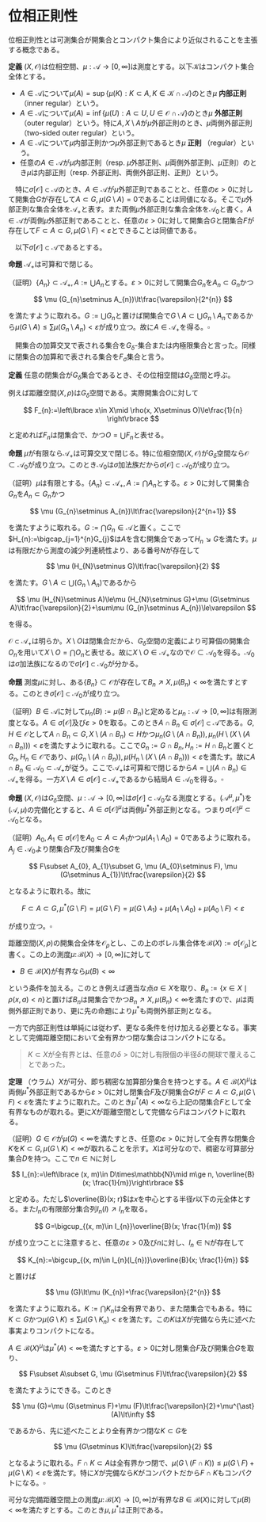 
# 位相正則性

位相正則性とは可測集合が開集合とコンパクト集合により近似されることを主張する概念である。

__定義__ $(X, \mathcal{O})$は位相空間、$\mu:\mathscr{A}\rightarrow [0, \infty]$は測度とする。以下$\mathcal{K}$はコンパクト集合全体とする。

- $A\in\mathscr{A}$について$\mu (A)=\sup\lbrace \mu (K) : K\subset A, K\in\mathcal{K}\cap\mathscr{A} \rbrace$のとき$\mu$ **内部正則**（inner regular）という。
- $A\in\mathscr{A}$について$\mu (A)=\inf\lbrace \mu (U) : A\subset U, U\in\mathcal{O}\cap\mathscr{A} \rbrace$のとき$\mu$ **外部正則** （outer regular）という。特に$A, X\setminus A$が$\mu$外部正則のとき、$\mu$両側外部正則（two-sided outer regular）という。
- $A\in\mathscr{A}$について$\mu$内部正則かつ$\mu$外部正則であるとき$\mu$ **正則** （regular）という。
- 任意の$A\in\mathscr{A}$が$\mu$内部正則（resp. $\mu$外部正則、$\mu$両側外部正則、$\mu$正則）のとき$\mu$は内部正則（resp. 外部正則、両側外部正則、正則）という。

　特に$\sigma\lbrack \mathcal{O} \rbrack\subset\mathscr{A}$のとき、$A\in\mathscr{A}$が$\mu$外部正則であることと、任意の$\varepsilon>0$に対して開集合$G$が存在して$A\subset G, \mu (G\setminus A)=0$であることは同値になる。そこで$\mu$外部正則な集合全体を$\mathscr{A}_{+}$と表す。また両側$\mu$外部正則な集合全体を$\mathscr{A}_{0}$と書く。$A\in\mathscr{A}$が両側$\mu$外部正則であることと、任意の$\varepsilon>0$に対して開集合$G$と閉集合$F$が存在して$F\subset A\subset G, \mu (G\setminus F)\lt\varepsilon$とできることは同値である。

　以下$\sigma\lbrack \mathcal{O} \rbrack\subset\mathscr{A}$であるとする。

__命題__ $\mathscr{A}_{+}$は可算和で閉じる。

（証明）$\lbrace A_{n} \rbrace\subset\mathscr{A}_{+}, A:=\bigcup A_{n}$とする。$\varepsilon\gt 0$に対して開集合$G_{n}$を$A_{n}\subset G_{n}$かつ

$$
\mu (G_{n}\setminus A_{n})\lt\frac{\varepsilon}{2^{n}}
$$

を満たすように取れる。$G:=\bigcup G_{n}$と置けば開集合で$G\setminus A\subset\bigcup G_{n}\setminus A_{n}$であるから$\mu (G\setminus A)\le\sum\mu (G_{n}\setminus A_{n})\lt\varepsilon$が成り立つ。故に$A\in\mathscr{A}_{+}$を得る。$\square$

　開集合の加算交叉で表される集合を$G_{\delta}$-集合または内極限集合と言った。同様に閉集合の加算和で表される集合を$F_{\sigma}$集合と言う。

__定義__ 任意の閉集合が$G_{\delta}$集合であるとき、その位相空間は$G_{\delta}$空間と呼ぶ。

例えば距離空間$(X, \rho)$は$G_{\delta}$空間である。実際開集合$O$に対して

$$
F_{n}:=\left\lbrace x\in X\mid \rho(x, X\setminus O)\le\frac{1}{n} \right\rbrace
$$

と定めれば$F_{n}$は閉集合で、かつ$O=\bigcup F_{n}$と表せる。

__命題__ $\mu$が有限なら$\mathscr{A}_{+}$は可算交叉で閉じる。特に位相空間$(X, \mathcal{O})$が$G_{\delta}$空間なら$\mathcal{O}\subset\mathscr{A}_{0}$が成り立つ。このとき$\mathscr{A}_{0}$は$\sigma$加法族だから$\sigma\lbrack \mathcal{O} \rbrack\subset\mathscr{A}_{0}$が成り立つ。

（証明）$\mu$は有限とする。$\lbrace A_{n} \rbrace\subset\mathscr{A}_{+}, A:=\bigcap A_{n}$とする。$\varepsilon\gt 0$に対して開集合$G_{n}$を$A_{n}\subset G_{n}$かつ

$$
\mu (G_{n}\setminus A_{n})\lt\frac{\varepsilon}{2^{n+1}}
$$

を満たすように取れる。$G:=\bigcap G_{n}\in\mathscr{A}$と置く。ここで$H_{n}:=\bigcap_{j=1}^{n}G_{j}$は$A$を含む開集合であって$H_{n}\searrow G$を満たす。$\mu$は有限だから測度の減少列連続性より、ある番号$N$が存在して

$$
\mu (H_{N}\setminus G)\lt\frac{\varepsilon}{2}
$$

を満たす。$G\setminus A\subset \bigcup (G_{n}\setminus A_{n})$であるから

$$
\mu (H_{N}\setminus A)\le\mu (H_{N}\setminus G)+\mu (G\setminus A)\lt\frac{\varepsilon}{2}+\sum\mu (G_{n}\setminus A_{n})\le\varepsilon
$$

を得る。

$\mathcal{O}\subset\mathscr{A}_{+}$は明らか。$X\setminus O$は閉集合だから、$G_{\delta}$空間の定義により可算個の開集合$O_{n}$を用いて$X\setminus O=\bigcap O_{n}$と表せる。故に$X\setminus O\in\mathscr{A}_{+}$なので$\mathcal{O}\subset\mathscr{A}_{0}$を得る。$\mathscr{A}_{0}$は$\sigma$加法族になるので$\sigma\lbrack \mathcal{O} \rbrack\subset\mathscr{A}_{0}$が分かる。

__命題__ 測度$\mu$に対し、ある$\lbrace B_{n} \rbrace\subset\mathcal{O}$が存在して$B_{n}\nearrow X, \mu (B_{n})\lt\infty$を満たすとする。このとき$\sigma\lbrack \mathcal{O} \rbrack\subset\mathscr{A}_{0}$が成り立つ。

（証明）$B\in\mathscr{A}$に対して$\mu_{n}(B):=\mu (B\cap B_{n})$と定めると$\mu_{n}:\mathscr{A}\rightarrow\lbrack 0, \infty \rbrack$は有限測度となる。$A\in\sigma\lbrack \mathcal{O} \rbrack$及び$\varepsilon\gt 0$を取る。このとき$A\cap B_{n}\in\sigma\lbrack \mathcal{O} \rbrack\subset\mathscr{A}$である。$G, H\in\mathcal{O}$として$A\cap B_{n}\subset G, X\setminus (A\cap B_{n})\subset H$かつ$\mu_{n}(G\setminus (A\cap B_{n})), \mu_{n}(H\setminus (X\setminus (A\cap B_{n})))\lt\varepsilon$を満たすように取れる。ここで$G_{n}:=G\cap B_{n}, H_{n}:=H\cap B_{n}$と置くと$G_{n}, H_{n}\in\mathcal{O}$であり、$\mu (G_{n}\setminus (A\cap B_{n})), \mu (H_{n}\setminus (X\setminus (A\cap B_{n})))\lt\varepsilon$を満たす。故に$A\cap B_{n}\in\mathscr{A}_{0}\subset\mathscr{A}_{+}$が従う。ここで$\mathscr{A}_{+}$は可算和で閉じるから$A=\bigcup (A\cap B_{n})\in\mathscr{A}_{+}$を得る。一方$X\setminus A\in\sigma\lbrack \mathcal{O} \rbrack\subset\mathscr{A}_{+}$であるから結局$A\in\mathscr{A}_{0}$を得る。$\square$

__命題__ $(X, \mathcal{O})$は$G_{\delta}$空間、$\mu:\mathscr{A}\rightarrow\lbrack 0, \infty \rbrack$は$\sigma\lbrack \mathcal{O} \rbrack\subset\mathscr{A}_{0}$なる測度とする。$(\mathscr{A}^{\mu}, \mu^{\ast})$を$(\mathscr{A}, \mu)$の完備化とすると、$A\in\sigma\lbrack \mathcal{O} \rbrack^{\mu}$は両側$\mu^{\ast}$外部正則となる。つまり$\sigma\lbrack \mathcal{O} \rbrack^{\mu}\subset\mathscr{A}_{0}$となる。

（証明）$A_{0}, A_{1}\in\sigma\lbrack \mathcal{O} \rbrack$を$A_{0}\subset A\subset A_{1}$かつ$\mu (A_{1}\setminus A_{0})=0$であるように取れる。$A_{j}\in\mathscr{A}_{0}$より閉集合$F$及び開集合$G$を

$$
F\subset A_{0}, A_{1}\subset G, \mu (A_{0}\setminus F), \mu (G\setminus A_{1})\lt\frac{\varepsilon}{2}
$$

となるように取れる。故に

$$
F\subset A\subset G, \mu^{\ast}(G\setminus F)=\mu (G\setminus F)=\mu (G\setminus A_{1})+\mu (A_{1}\setminus A_{0})+\mu (A_{0}\setminus F)\lt\varepsilon
$$

が成り立つ。$\square$

距離空間$(X, \rho)$の開集合全体を$\mathcal{O}_{\rho}$とし、この上のボレル集合体を$\mathscr{B}(X):=\sigma\lbrack \mathcal{O}_{\rho} \rbrack$と書く。この上の測度$\mu\colon\mathscr{B}(X)\rightarrow \lbrack 0, \infty \rbrack$に対して

- $B\in\mathscr{B}(X)$が有界なら$\mu (B)\lt\infty$

という条件を加える。このとき例えば適当な点$a\in X$を取り、$B_{n}:=\lbrace x\in X\mid \rho (x, a)\lt n \rbrace$と置けば$B_{n}$は開集合でかつ$B_{n}\nearrow X, \mu (B_{n})\lt\infty$を満たすので、$\mu$は両側外部正則であり、更に先の命題により$\mu^{*}$も両側外部正則となる。

一方で内部正則性は単純には従わず、更なる条件を付け加える必要となる。事実として完備距離空間において全有界かつ閉な集合はコンパクトになる。

> $K\subset X$が全有界とは、任意の$\delta\gt 0$に対し有限個の半径$\delta$の開球で覆えることであった。

__定理__ （ウラム）$X$が可分、即ち稠密な加算部分集合を持つとする。$A\in\mathscr{B}(X)^{\mu}$は両側$\mu^{\ast}$外部正則であるから$\varepsilon\gt 0$に対し閉集合$F$及び開集合$G$が$F\subset A\subset G, \mu (G\setminus F)\lt\varepsilon$を満たすように取れた。このとき$\mu^{\ast}(A)\lt\infty$なら上記の閉集合$F$として全有界なものが取れる。更に$X$が距離空間として完備なら$F$はコンパクトに取れる。

（証明）$G\in\mathcal{O}$が$\mu (G)\lt\infty$を満たすとき、任意の$\varepsilon\gt 0$に対して全有界な閉集合$K$を$K\subset G, \mu (G\setminus K)\lt\infty$が取れることを示す。$X$は可分なので、稠密な可算部分集合$D$を持つ。ここで$n\in\mathbb{N}$に対し

$$
I_{n}:=\left\lbrace (x, m)\in D\times\mathbb{N}\mid m\ge n, \overline{B}(x; \frac{1}{m})\right\rbrace
$$

と定める。ただし$\overline{B}(x; r)$は$x$を中心とする半径$r$以下の元全体とする。また$I_{n}$の有限部分集合列$I_{n}(l)\nearrow I_{n}$を取る。

$$
G=\bigcup_{(x, m)\in I_{n}}\overline{B}(x; \frac{1}{m})
$$

が成り立つことに注意すると、任意の$\varepsilon\gt 0$及び$n$に対し、$l_{n}\in\mathbb{N}$が存在して

$$
K_{n}:=\bigcup_{(x, m)\in I_{n}(l_{n})}\overline{B}(x; \frac{1}{m})
$$

と置けば

$$
\mu (G)\lt\mu (K_{n})+\frac{\varepsilon}{2^{n}}
$$

を満たすように取れる。$K:=\bigcap K_{n}$は全有界であり、また閉集合でもある。特に$K\subset G$かつ$\mu (G\setminus K)\le\sum\mu (G\setminus K_{n})\lt\varepsilon$を満たす。この$K$は$X$が完備なら先に述べた事実よりコンパクトになる。

$A\in\mathscr{B}(X)^{\mu}$は$\mu^{\ast}(A)\lt\infty$を満たすとする。$\varepsilon\gt 0$に対し閉集合$F$及び開集合$G$を取り、

$$
F\subset A\subset G, \mu (G\setminus F)\lt\frac{\varepsilon}{2}
$$

を満たすようにできる。このとき

$$
\mu (G)=\mu (G\setminus F)+\mu (F)\lt\frac{\varepsilon}{2}+\mu^{\ast}(A)\lt\infty
$$

であるから、先に述べたことより全有界かつ閉な$K\subset G$を

$$
\mu (G\setminus K)\lt\frac{\varepsilon}{2}
$$

となるように取れる。$F\cap K\subset A$は全有界かつ閉で、$\mu (G\setminus (F\cap K))\le \mu (G\setminus F)+\mu (G\setminus K)\lt\varepsilon$を満たす。特に$X$が完備なら$K$がコンパクトだから$F\cap K$もコンパクトになる。$\square$

可分な完備距離空間上の測度$\mu\colon\mathscr{B}(X)\rightarrow\lbrack 0, \infty \rbrack$が有界な$B\in\mathscr{B}(X)$に対して$\mu (B)\lt\infty$を満たすとする。このとき$\mu, \mu^{\ast}$は正則である。

<!--
\begin{Proof}
以下コンパクト集合全体を$\mathcal{K}$と書く。距離空間はハウスドウルフ空間でもあるのでコンパクト集合は閉集合でもある。
$A\in\mathscr{B}(X)^{\mu}$とする。$\sup_{A\supset K\in\mathcal{K}}\mu^{*}(K)\ge\mu^{*}(A)$を示せば十分である。
$\mu^{*}(A)<\infty$ならコンパクトな$F$を取り$\mu^{*}(A)=\mu (F)+\mu^{*}(A\setminus F)<\mu (F)+\varepsilon$と出来るので従う。
$\mu^{*}(A)=\infty$のときは単に閉集合として$F$が取れるが、
\[ \mu^{*}(F)=\mu (F)\ge\mu (A_{0})=\mu^{*}(A)=\infty \]
である。$\overline{B_{n}}\cap F$は有界閉集合だが$X$は完備距離空間なのでコンパクトになる。
これは$F$への増大列となるので結局$\mu^{*}$の増大列連続性より$\sup_{A\supset K\in\mathcal{K}}\mu^{*}(K)=\infty$となる。
\end{Proof}
-->